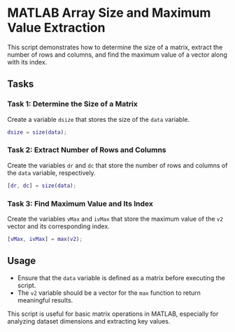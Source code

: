 
# MATLAB Array Size and Maximum Value Extraction

This script demonstrates how to determine the size of a matrix, extract the number of rows and columns, and find the maximum value of a vector along with its index.

## Tasks

### Task 1: Determine the Size of a Matrix
Create a variable `dsize` that stores the size of the `data` variable.

```matlab
dsize = size(data);
```

### Task 2: Extract Number of Rows and Columns
Create the variables `dr` and `dc` that store the number of rows and columns of the `data` variable, respectively.

```matlab
[dr, dc] = size(data);
```

### Task 3: Find Maximum Value and Its Index
Create the variables `vMax` and `ivMax` that store the maximum value of the `v2` vector and its corresponding index.

```matlab
[vMax, ivMax] = max(v2);
```

## Usage
- Ensure that the `data` variable is defined as a matrix before executing the script.
- The `v2` variable should be a vector for the `max` function to return meaningful results.

This script is useful for basic matrix operations in MATLAB, especially for analyzing dataset dimensions and extracting key values.

